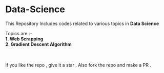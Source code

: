 # Data-Science
This Repository Includes codes related to various topics in <b>Data Science</b>

Topics are :-</br>
<b>1. Web Scrapping </b></br> 
<b>2. Gradient Descent Algorithm </b>

</br>
</br>
If you like the repo , give it a star . 
Also fork the repo and make a PR .
